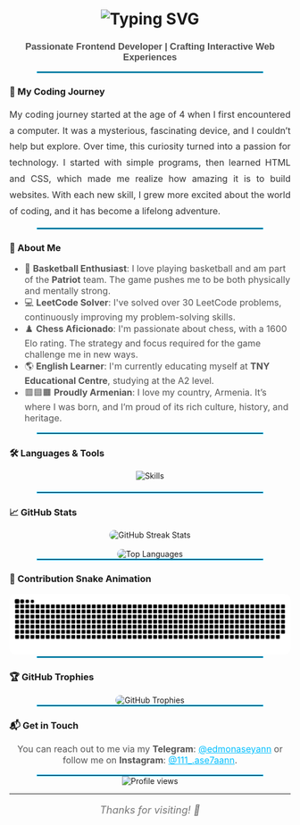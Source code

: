 <h1 align="center">
  <img src="https://readme-typing-svg.demolab.com/?font=Fira+Code&size=36&duration=3000&pause=1000&color=00BFFF&center=true&vCenter=true&width=500&height=70&lines=Hello+%F0%9F%91%8B%2C+I'm+Edmonus;HTML+CSS+JavaScript;Learning+Python+%F0%9F%90%8D" alt="Typing SVG" />
</h1>

<h3 align="center" style="font-family: 'Arial', sans-serif; color: #4e4e4e;">
  Passionate Frontend Developer | Crafting Interactive Web Experiences
</h3>

<hr style="border: 1px solid #00BFFF; width: 80%; margin: 0 auto;"/>

### 🧒 My Coding Journey

<p align="justify" style="font-size: 16px; color: #333; line-height: 1.8;">
  My coding journey started at the age of 4 when I first encountered a computer. It was a mysterious, fascinating device, and I couldn’t help but explore. Over time, this curiosity turned into a passion for technology. I started with simple programs, then learned HTML and CSS, which made me realize how amazing it is to build websites. With each new skill, I grew more excited about the world of coding, and it has become a lifelong adventure.
</p>

<hr style="border: 1px solid #00BFFF; width: 80%; margin: 0 auto;"/>

### 🧠 About Me

<ul style="font-size: 16px; color: #555;">
  <li>🏀 <strong>Basketball Enthusiast</strong>: I love playing basketball and am part of the <strong>Patriot</strong> team. The game pushes me to be both physically and mentally strong.</li>
  <li>💻 <strong>LeetCode Solver</strong>: I've solved over 30 LeetCode problems, continuously improving my problem-solving skills.</li>
  <li>♟️ <strong>Chess Aficionado</strong>: I'm passionate about chess, with a 1600 Elo rating. The strategy and focus required for the game challenge me in new ways.</li>
  <li>🌎 <strong>English Learner</strong>: I'm currently educating myself at <strong>TNY Educational Centre</strong>, studying at the A2 level.</li>
  <li>🟥🟦🟧 <strong>Proudly Armenian</strong>: I love my country, Armenia. It’s where I was born, and I’m proud of its rich culture, history, and heritage.</li>
</ul>

<hr style="border: 1px solid #00BFFF; width: 80%; margin: 0 auto;"/>

### 🛠️ Languages & Tools

<div align="center" style="margin-bottom: 20px;">
  <img src="https://skillicons.dev/icons?i=html,css,js,python,github,vscode" alt="Skills" />
</div>

<hr style="border: 1px solid #00BFFF; width: 80%; margin: 0 auto;"/>

### 📈 GitHub Stats

<div align="center">
  <img width="390" src="https://github-readme-streak-stats.herokuapp.com/?user=Edmonas2011&theme=react&border_radius=10" alt="GitHub Streak Stats" style="border-radius: 10px;"/>
  <br/><br/>
  <img width="325" src="https://github-readme-stats.vercel.app/api/top-langs/?username=Edmonas2011&layout=compact&theme=react&border_radius=10" alt="Top Languages" style="border-radius: 10px;"/>
</div>

<hr style="border: 1px solid #00BFFF; width: 80%; margin: 0 auto;"/>

### 🐍 Contribution Snake Animation

<div align="center">
  <picture>
    <source media="(prefers-color-scheme: dark)" srcset="https://raw.githubusercontent.com/platane/snk/output/github-contribution-grid-snake-dark.svg">
    <source media="(prefers-color-scheme: light)" srcset="https://raw.githubusercontent.com/platane/snk/output/github-contribution-grid-snake.svg">
    <img alt="github contribution grid snake animation" src="https://raw.githubusercontent.com/platane/snk/output/github-contribution-grid-snake.svg" style="border-radius: 10px;" />
  </picture>
</div>

<hr style="border: 1px solid #00BFFF; width: 80%; margin: 0 auto;"/>

### 🏆 GitHub Trophies

<div align="center">
  <img src="https://github-profile-trophy.vercel.app/?username=Edmonas2011&theme=onedark&no-frame=true&no-bg=true&margin-w=4" alt="GitHub Trophies" style="border-radius: 10px;"/>
</div>

<hr style="border: 1px solid #00BFFF; width: 80%; margin: 0 auto;"/>

### 📬 Get in Touch

<p align="center" style="font-size: 16px; color: #555;">
  You can reach out to me via my <strong>Telegram</strong>: <a href="https://t.me/edmonaseyann" style="color: #00BFFF;">@edmonaseyann</a> or follow me on <strong>Instagram</strong>: <a href="https://www.instagram.com/111_.ase7aann/" style="color: #00BFFF;">@111_.ase7aann</a>.
</p>

<hr style="border: 1px solid #00BFFF; width: 80%; margin: 0 auto;"/>

<div align="center">
  <img src="https://komarev.com/ghpvc/?username=Edmonas2011&color=blue" alt="Profile views" />
</div>

---

<p align="center" style="font-size: 18px; color: #777;">
  <i>Thanks for visiting! 🚀</i>
</p>
